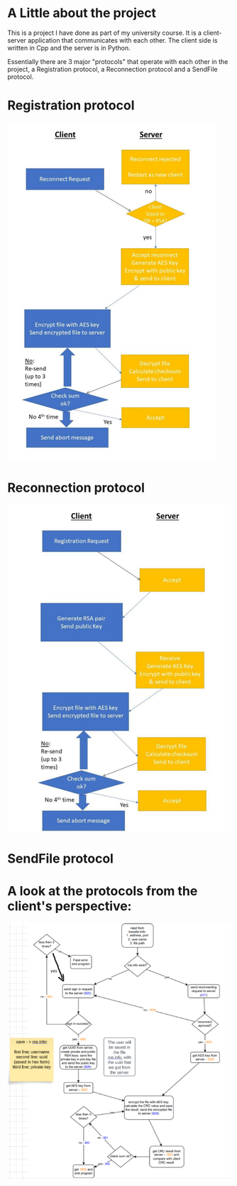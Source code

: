 ﻿# A Little about the project
  This is a project I have done as part of my university course.
  It is a client-server application that communicates with each other. The client side is written in Cpp and the server is in Python.
  
Essentially there are 3 major "protocols" that operate with each other in the project, a Registration protocol, a Reconnection protocol and a SendFile protocol.

# Registration protocol

![Registration protocol diagram](https://github.com/idogut3/20937-DefensiveSystemsProgrammingCourse-FinalProject-TheOpenUniveristyCourse/blob/main/images/Reconnection.png)

# Reconnection protocol

![Reconnection protocol diagram](https://github.com/idogut3/20937-DefensiveSystemsProgrammingCourse-FinalProject-TheOpenUniveristyCourse/blob/main/images/Registration.png)

# SendFile protocol

# A look at the protocols from the client's perspective:

![client-side-actions](https://github.com/idogut3/20937-DefensiveSystemsProgrammingCourse-FinalProject-TheOpenUniveristyCourse/blob/main/images/client-side-actions.png)

